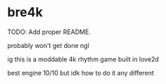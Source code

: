 # bre4k

TODO: Add proper README.

probably won't get done ngl

ig this is a moddable 4k rhythm game built in love2d

best engine 10/10 but idk how to do it any different
